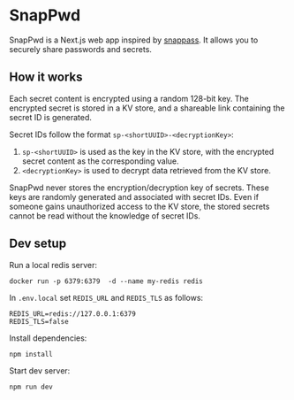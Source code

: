 # SnapPwd

SnapPwd is a Next.js web app inspired by [snappass](https://github.com/pinterest/snappass). It allows you to securely share passwords and secrets.

## How it works

Each secret content is encrypted using a random 128-bit key. The encrypted secret is stored in a KV store, and a shareable link containing the secret ID is generated.

Secret IDs follow the format `sp-<shortUUID>-<decryptionKey>`:

1. `sp-<shortUUID>` is used as the key in the KV store, with the encrypted secret content as the corresponding value.
2. `<decryptionKey>` is used to decrypt data retrieved from the KV store.

SnapPwd never stores the encryption/decryption key of secrets. These keys are randomly generated and associated with secret IDs. Even if someone gains unauthorized access to the KV store, the stored secrets cannot be read without the knowledge of secret IDs.

## Dev setup

Run a local redis server:

```
docker run -p 6379:6379  -d --name my-redis redis
```

In `.env.local` set `REDIS_URL` and `REDIS_TLS` as follows:

```
REDIS_URL=redis://127.0.0.1:6379
REDIS_TLS=false
```

Install dependencies:

```
npm install
```

Start dev server:

```
npm run dev
```
